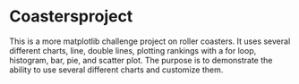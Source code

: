 # Coastersproject

This is a more matplotlib challenge project on roller coasters. It uses several different charts, line, double lines, plotting rankings with a for loop, histogram, bar, pie, and scatter plot. The purpose is to demonstrate the ability to use several different charts and customize them.
